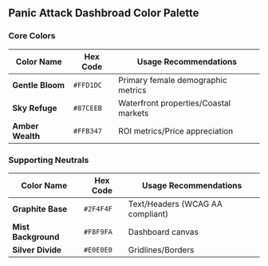 ## Panic Attack Dashbroad Color Palette

### Core Colors
| Color Name      | Hex Code | Usage Recommendations                 | 
|-----------------|----------|---------------------------------------|
| **Gentle Bloom** | `#FFD1DC` | Primary female demographic metrics    | 
| **Sky Refuge**   | `#87CEEB` | Waterfront properties/Coastal markets | 
| **Amber Wealth** | `#FFB347` | ROI metrics/Price appreciation        | 

### Supporting Neutrals
| Color Name      | Hex Code | Usage Recommendations          |
|-----------------|----------|--------------------------------|
| **Graphite Base** | `#2F4F4F` | Text/Headers (WCAG AA compliant) |
| **Mist Background** | `#F8F9FA` | Dashboard canvas               |
| **Silver Divide** | `#E0E0E0` | Gridlines/Borders              |
